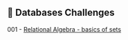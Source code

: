 
## 🎯 Databases Challenges

001 - [Relational Algebra - basics of sets](https://github.com/danipishinin/HackerRank/blob/main/databases/basics-of-sets-and-relational-algebra-1.md) </br >
